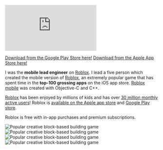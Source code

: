 <iframe class="embed-youtube" max-width="560" max-height="315" src="http://www.youtube.com/embed/LHdA7Yc-8Rg" frameborder="0" allowfullscreen=""></iframe>

[Download from the Google Play Store here!][google-play-store]
[Download from the Apple App Store here!][app-store]

I was the **mobile lead engineer** on [Roblox][roblox]. I lead a five person which created the mobile version of [Roblox][roblox], an extremely popular game that has spent time in the **top-100 grossing apps** on the iOS app store. [Roblox mobile][app-store] was created with Objective-C and C++.

[Roblox][roblox] has been enjoyed by millions of kids and has over [30 million monthly active users][popularity]! Roblox is [available on the Apple app store][app-store] and [Google Play store][google-play-store].

Roblox is free with in-app purchases and premium subscriptions.

<img class="img-inline-left" alt="Popular creative block-based building game" src="/content/images/roblox1.jpg"><img class="img-inline-right" alt="Popular creative block-based building game" src="/content/images/roblox3.jpg">
<img class="img-inline-left" alt="Popular creative block-based building game" src="/content/images/roblox4.jpg"><img class="img-inline-right" alt="Popular creative block-based building game" src="/content/images/roblox2.jpg">

[roblox]: http://play.roblox.com/
[google-play-store]: http://play.google.com/store/apps/details?id=com.roblox.client
[app-store]: http://itunes.apple.com/us/app/roblox-mobile/id431946152/
[popularity]: https://venturebeat.com/2016/12/20/at-10-roblox-surpasses-30-million-monthly-users-and-300-million-hours-of-engagement/
